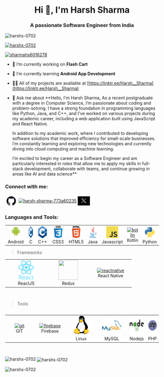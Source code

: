 <h1 align="center">Hi 👋, I'm Harsh Sharma</h1>
<h3 align="center">A passionate Software Engineer from India</h3>

<p align="left"> <img src="https://komarev.com/ghpvc/?username=harshs-0702&label=Profile%20views&color=0e75b6&style=flat" alt="harshs-0702" /> </p>

<p align="left"> <a href="https://github.com/ryo-ma/github-profile-trophy"><img src="https://github-profile-trophy.vercel.app/?username=harshs-0702" alt="harshs-0702" /></a> </p>

<p align="left"> <a href="https://twitter.com/sharmahs6016278" target="blank"><img src="https://img.shields.io/twitter/follow/sharmahs6016278?logo=twitter&style=for-the-badge" alt="sharmahs6016278" /></a> </p>

- 🔭 I’m currently working on **Flash Cart**

- 🌱 I’m currently learning **Android App Development**

- 👨‍💻 All of my projects are available at [https://linktr.ee/Harsh__Sharma](https://linktr.ee/Harsh__Sharma)

- 💬 Ask me about **Hello, I'm Harsh Sharma, As a recent postgraduate with a degree in Computer Science, I’m passionate about coding and problem-solving. I have a strong foundation in programming languages like Python, Java, and C++, and I’ve worked on various projects during my academic career, including a web application built using JavaScript and React Native.

   In addition to my academic work, where I contributed to developing software solutions that improved efficiency for small-scale businesses. I’m constantly learning and exploring new 
   technologies and currently diving into cloud computing and machine learning.

   I’m excited to begin my career as a Software Engineer and am particularly interested in roles that allow me to apply my skills in full-stack development, collaborate with teams, and 
   continue growing in areas like AI and data science**

<h3 align="left">Connect with me:</h3>
<p align="left">
<a href="https://github.com/harshs-0702" target="blank"><img align="center" src="https://github.com/harshs-0702/harshs-0702/blob/main/github.jpeg" alt="simplified_learner" height="40" width="40" /></a>
<a href="https://www.linkedin.com/in/harsh-sharma0207/" target="blank"><img align="center" src="https://raw.githubusercontent.com/rahuldkjain/github-profile-readme-generator/master/src/images/icons/Social/linked-in-alt.svg" alt="harsh-sharma-773a60235" height="30" width="40" /></a>
<a href="https://twitter.com/sharmahs6016278" target="blank"><img align="center" src="https://github.com/harshs-0702/harshs-0702/blob/main/x1.jpeg" alt="sharmahs6016278" height="30" width="40" /></a>
  
</p>

<h3 align="left">Languages and Tools:</h3>
  
 <table>
	 <tbody>
  <tr>
   <td align="Center" width="25%"> 
      <a href="https://developer.android.com" target="_blank" rel="noreferrer">
        <img src="https://raw.githubusercontent.com/devicons/devicon/master/icons/android/android-original-wordmark.svg" alt="android" width="40" height="40"" />
      </a>
      <br>Android
    </td>
    <td align="Center" width="25%">
      <a href="https://www.cprogramming.com/" target="_blank" rel="noreferrer">
        <img src="https://raw.githubusercontent.com/devicons/devicon/master/icons/c/c-original.svg" alt="c" width="40" height="40"" />
      </a>
      <br>C
    </td>
    <td align="Center" width="25%">   
        <a href="https://www.w3schools.com/cpp/" target="_blank" rel="noreferrer" >
        <img src="https://raw.githubusercontent.com/devicons/devicon/master/icons/cplusplus/cplusplus-original.svg" alt="cplusplus" width="40" height="40">
      </a>
      <br>C++
</td>
<td align="Center" width="25%">   
        <a href="https://www.w3schools.com/css/" target="_blank" rel="noreferrer" >
        <img src="https://raw.githubusercontent.com/devicons/devicon/master/icons/css3/css3-original-wordmark.svg" alt="css3" width="40" height="40">
      </a>
      <br>CSS3
</td>
<td align="Center" width="25%">   
        <a href="https://www.w3.org/html/" target="_blank" rel="noreferrer" >
        <img src="https://raw.githubusercontent.com/devicons/devicon/master/icons/html5/html5-original-wordmark.svg" alt="html5" width="40" height="40">
      </a>
      <br>HTML5
</td>
<td align="Center" width="25%">   
        <a href="https://www.java.com" target="_blank" rel="noreferrer" >
        <img src="https://raw.githubusercontent.com/devicons/devicon/master/icons/java/java-original.svg" width="40" height="40">
      </a>
      <br>Java
</td>
     <td align="Center" width="25%">   
        <a href="https://developer.mozilla.org/en-US/docs/Web/JavaScript" >
        <img src="https://raw.githubusercontent.com/devicons/devicon/master/icons/javascript/javascript-original.svg" width="40" height="40">
      </a>
      <br>Javascript
</td>
     <td align="Center" width="25%">   
        <a href="https://kotlinlang.org" target="_blank" rel="noreferrer" >
        <img src="https://www.vectorlogo.zone/logos/kotlinlang/kotlinlang-icon.svg" alt="kotlin" width="40" height="40">
      </a>
      <br>Kotlin
</td>
     <td align="Center" width="25%">   
        <a href="https://www.python.org" target="_blank" rel="noreferrer" >
        <img src="https://raw.githubusercontent.com/devicons/devicon/master/icons/python/python-original.svg" alt="python" width="40" height="40">
      </a>
      <br>Python
</td>
  </tr>
</tbody>
  </table>

  > Frameworks
  
   <table>
   <tbody>
	  <tr>

<td align="Center" width="25%">   
        <a href="https://reactjs.org/" target="_blank" rel="noreferrer" >
        <img height="64px" width="64px" src="https://raw.githubusercontent.com/devicons/devicon/master/icons/react/react-original-wordmark.svg" alt="react">
      </a>
      <br>ReactJS
</td>
<td align="Center" width="25%">   
        <a href="#dhrumi-tech" >
        <img height="64px" width="64px" src="https://cdn.svgporn.com/logos/redux.svg">
      </a>
      <br>Redux
</td>

<td align="Center" width="25%">   
        <a href="https://reactnative.dev/" target="_blank" rel="noreferrer" >
       <img height="64px" width="64px" src="https://reactnative.dev/img/header_logo.svg" alt="reactnative"/>
      </a>
      <br>React Native
</td>

</tr>
</tbody>
<table>
	<br>	  


>Tools
	
<table>
   <tbody>
	 <tr>
		  
<td align="Center" width="25%">   
        <a href="https://git-scm.com/" target="_blank" rel="noreferrer" >
        <img height="64px" width="64px" src="https://www.vectorlogo.zone/logos/git-scm/git-scm-icon.svg" alt="git">
      </a>
      <br>GIT
  </td>
  <td align="Center" width="25%">   
        <a href="https://firebase.google.com/" target="_blank" rel="noreferrer" >
        <img height="64px" width="64px" src="https://www.vectorlogo.zone/logos/firebase/firebase-icon.svg" alt="firebase"">
      </a>
      <br>Firebase
  </td>
  <td align="Center" width="25%">   
        <a href="https://www.linux.org/" target="_blank" rel="noreferrer" >
        <img height="64px" width="64px" src="https://raw.githubusercontent.com/devicons/devicon/master/icons/linux/linux-original.svg" alt="linux">
      </a>
      <br>Linux
  </td>
  <td align="Center" width="25%">   
        <a href="https://www.mysql.com/" target="_blank" rel="noreferrer" >
        <img height="64px" width="64px" src="https://raw.githubusercontent.com/devicons/devicon/master/icons/mysql/mysql-original-wordmark.svg" alt="mysql">
      </a>
      <br>MySQL
  </td>
  <td align="Center" width="25%">   
        <a href="https://nodejs.org" target="_blank" rel="noreferrer" >
        <img height="64px" width="64px" src="https://raw.githubusercontent.com/devicons/devicon/master/icons/nodejs/nodejs-original-wordmark.svg" alt="nodejs">
      </a>
      <br>Nodejs
  </td>
  <td align="Center" width="25%">   
        <a href="https://www.php.net" target="_blank" rel="noreferrer" >
        <img height="64px" width="64px" src="https://raw.githubusercontent.com/devicons/devicon/master/icons/php/php-original.svg" alt="php">
      </a>
      <br>PHP
  </td>
</tr>
</tbody>
  </table>

<br>


<p><img align="left" src="https://github-readme-stats.vercel.app/api/top-langs?username=harshs-0702&show_icons=true&locale=en&layout=compact" alt="harshs-0702" /></p>

<p>&nbsp;<img align="center" src="https://github-readme-stats.vercel.app/api?username=harshs-0702&show_icons=true&locale=en" alt="harshs-0702" /></p>

<p><img align="center" src="https://github-readme-streak-stats.herokuapp.com/?user=harshs-0702&" alt="harshs-0702" /></p>

